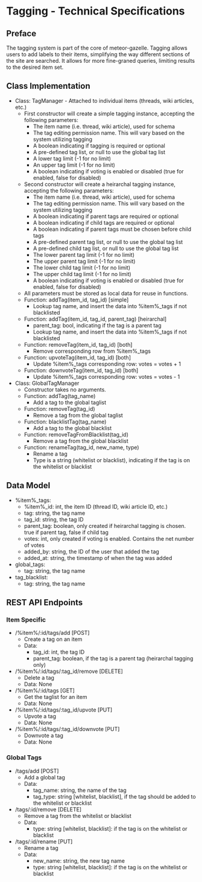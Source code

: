 # Tagging - Technical Specifications

## Preface

The tagging system is part of the core of meteor-gazelle. Tagging allows users to add labels
to their items, simplifying the way different sections of the site are searched. It allows
for more fine-graned queries, limiting results to the desired item set.

## Class Implementation

* Class: TagManager - Attached to individual items (threads, wiki articles, etc.)
  * First constructor will create a simple tagging instance, accepting the following
    parameters:
    * The item name (i.e. thread, wiki article), used for schema
    * The tag editing permission name. This will vary based on the system utilizing
      tagging
    * A boolean indicating if tagging is required or optional
    * A pre-defined tag list, or null to use the global tag list
    * A lower tag limit (-1 for no limit)
    * An upper tag limit (-1 for no limit)
    * A boolean indicating if voting is enabled or disabled (true for enabled, false for disabled)
  * Second constructor will create a heirarchal tagging instance, accepting the following
    parameters:
    * The item name (i.e. thread, wiki article), used for schema
    * The tag editing permission name. This will vary based on the system utilizing
      tagging
    * A boolean indicating if parent tags are required or optional
    * A boolean indicating if child tags are required or optional
    * A boolean indicating if parent tags must be chosen before child tags
    * A pre-defined parent tag list, or null to use the global tag list
    * A pre-defined child tag list, or null to use the global tag list
    * The lower parent tag limit (-1 for no limit)
    * The upper parent tag limit (-1 for no limit)
    * The lower child tag limit (-1 for no limit)
    * The upper child tag limit (-1 for no limit)
    * A boolean indicating if voting is enabled or disabled (true for enabled, false for disabled)
  * All parameters must be stored as local data for reuse in functions.
  * Function: addTag(item_id, tag_id) [simple]
    * Lookup tag name, and insert the data into %item%_tags if not blacklisted
  * Function: addTag(item_id, tag_id, parent_tag) [heirarchal]
    * parent_tag: bool, indicating if the tag is a parent tag
    * Lookup tag name, and insert the data into %item%_tags if not blacklisted
  * Function: removeTag(item_id, tag_id) [both]
    * Remove corresponding row from %item%_tags
  * Function: upvoteTag(item_id, tag_id) [both]
    * Update %item%_tags corresponding row: votes = votes + 1
  * Function: downvoteTag(item_id, tag_id) [both]
    * Update %item%_tags corresponding row: votes = votes - 1
* Class: GlobalTagManager
  * Constructor takes no arguments.
  * Function: addTag(tag_name)
    * Add a tag to the global taglist
  * Function: removeTag(tag_id)
    * Remove a tag from the global taglist
  * Function: blacklistTag(tag_name)
    * Add a tag to the global blacklist
  * Function: removeTagFromBlacklist(tag_id)
    * Remove a tag from the global blacklist
  * Function: renameTag(tag_id, new_name, type)
    * Rename a tag
    * Type is a string (whitelist or blacklist), indicating if the tag is on the whitelist or blacklist

## Data Model

* %item%_tags:
    * %item%_id: int, the item ID (thread ID, wiki article ID, etc.)
    * tag: string, the tag name
    * tag_id: string, the tag ID
    * parent_tag: boolean, only created if heirarchal tagging is chosen. true if parent tag,
      false if child tag
    * votes: int, only created if voting is enabled. Contains the net number of votes
    * added_by: string, the ID of the user that added the tag
    * added_at: string, the timestamp of when the tag was added
* global_tags:
  * tag: string, the tag name
* tag_blacklist:
  * tag: string, the tag name

## REST API Endpoints

### Item Specific

* /%item%/:id/tags/add [POST]
  * Create a tag on an item
  * Data:
    * tag_id: int, the tag ID
    * parent_tag: boolean, if the tag is a parent tag (heirarchal tagging only)
* /%item%/:id/tags/:tag_id/remove [DELETE]
  * Delete a tag
  * Data: None
* /%item%/:id/tags [GET]
  * Get the taglist for an item
  * Data: None
* /%item%/:id/tags/:tag_id/upvote [PUT]
  * Upvote a tag
  * Data: None
* /%item%/:id/tags/:tag_id/downvote [PUT]
  * Downvote a tag
  * Data: None

### Global Tags

* /tags/add [POST]
  * Add a global tag
  * Data:
    * tag_name: string, the name of the tag
    * tag_type: string [whitelist, blacklist], if the tag should be added to the whitelist or blacklist
* /tags/:id/remove [DELETE]
  * Remove a tag from the whitelist or blacklist
  * Data:
    * type: string [whitelist, blacklist]: if the tag is on the whitelist or blacklist
* /tags/:id/rename [PUT]
  * Rename a tag
  * Data:
    * new_name: string, the new tag name
    * type: string [whitelist, blacklist]: if the tag is on the whitelist or blacklist
